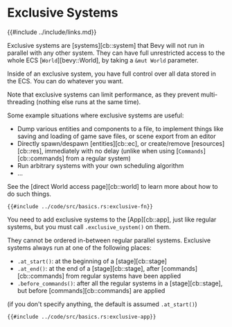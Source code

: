 # Exclusive Systems

{{#include ../include/links.md}}

Exclusive systems are [systems][cb::system] that Bevy will not run in
parallel with any other system. They can have full unrestricted access to
the whole ECS [`World`][bevy::World], by taking a `&mut World` parameter.

Inside of an exclusive system, you have full control over all data stored
in the ECS. You can do whatever you want.

Note that exclusive systems can limit performance, as they prevent
multi-threading (nothing else runs at the same time).

Some example situations where exclusive systems are useful:
 - Dump various entities and components to a file, to implement things like
   saving and loading of game save files, or scene export from an editor
 - Directly spawn/despawn [entities][cb::ec], or create/remove [resources][cb::res],
   immediately with no delay (unlike when using [`Commands`][cb::commands]
   from a regular system)
 - Run arbitrary systems with your own scheduling algorithm
 - …

See the [direct World access page][cb::world] to learn more about how to do
such things.

```rust,no_run,noplayground
{{#include ../code/src/basics.rs:exclusive-fn}}
```

You need to add exclusive systems to the [App][cb::app], just like
regular systems, but you must call `.exclusive_system()` on them.

They cannot be ordered in-between regular parallel systems. Exclusive systems
always run at one of the following places:
 - `.at_start()`: at the beginning of a [stage][cb::stage]
 - `.at_end()`: at the end of a [stage][cb::stage],
   after [commands][cb::commands] from regular systems have been applied
 - `.before_commands()`: after all the regular systems in a [stage][cb::stage],
   but before [commands][cb::commands] are applied

(if you don't specify anything, the default is assumed `.at_start()`)

```rust,no_run,noplayground
{{#include ../code/src/basics.rs:exclusive-app}}
```
